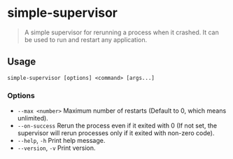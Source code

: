 # simple-supervisor

> A simple supervisor for rerunning a process when it crashed. It can be used to run and restart any application.

## Usage

```
simple-supervisor [options] <command> [args...]
```

### Options

- `--max <number>`	Maximum number of restarts (Default to 0, which means unlimited).
- `--on-success`	Rerun the process even if it exited with 0 (If not set, the supervisor will rerun processes only if it exited with non-zero code).
- `--help`, `-h`	Print help message.
- `--version`, `-v`	Print version.
